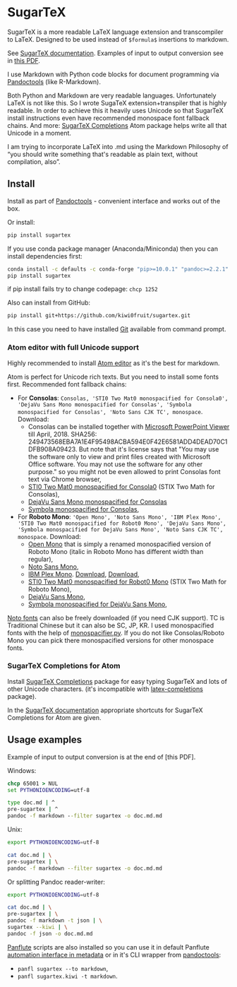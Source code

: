 # SugarTeX

SugarTeX is a more readable LaTeX language extension and transcompiler to LaTeX. Designed to be used instead of `$formula$` insertions to markdown. 

See [SugarTeX documentation](https://github.com/kiwi0fruit/sugartex/blob/master/sugartex.md). Examples of input to output conversion see in [this PDF](https://github.com/kiwi0fruit/sugartex/blob/master/examples/examples.pdf?raw=true).

I use Markdown with Python code blocks for document programming via [Pandoctools](https://github.com/kiwi0fruit/pandoctools) (like R-Markdown).

Both Python and Markdown are very readable languages. Unfortunately LaTeX is not like this. So I wrote SugaTeX extension+transpiler that is highly readable. In order to achieve this it heavily uses Unicode so that SugarTeX install instructions even have recommended monospace font fallback chains. And more: [SugarTeX Completions](#sugartex-completions-for-atom) Atom package helps write all that Unicode in a moment.

I am trying to incorporate LaTeX into .md using the Markdown Philosophy of “you should write something that's readable as plain text, without compilation, also”.


## Install

Install as part of [Pandoctools](https://github.com/kiwi0fruit/pandoctools) - convenient interface and works out of the box.

Or install:

```bash
pip install sugartex
```

If you use conda package manager (Anaconda/Miniconda) then you can install dependencies first:

```bash
conda install -c defaults -c conda-forge "pip>=10.0.1" "pandoc>=2.2.1" pyyaml future shutilwhich
pip install sugartex
```

if pip install fails try to change codepage: `chcp 1252`

Also can install from GitHub:

```bash
pip install git+https://github.com/kiwi0fruit/sugartex.git
```
In this case you need to have installed [Git](https://git-scm.com/downloads) available from command prompt.


### Atom editor with full Unicode support

Highly recommended to install [Atom editor](https://atom.io/) as it's the best for markdown.

Atom is perfect for Unicode rich texts. But you need to install some fonts first. Recommended font fallback chains:

* For **Consolas**: `Consolas, 'STI0 Two Mat0 monospacified for Consola0', 'DejaVu Sans Mono monospacified for Consolas', 'Symbola monospacified for Consolas', 'Noto Sans CJK TC', monospace`. Download:
    * Consolas can be installed together with [Microsoft PowerPoint Viewer](https://www.microsoft.com/en-us/download/details.aspx?id=13) till April, 2018. SHA256: 249473568EBA7A1E4F95498ACBA594E0F42E6581ADD4DEAD70C1DFB908A09423. But note that it's license says that "You may use the software only to view and print files created with Microsoft Office software. You may not use the software for any other purpose." so you might not be even allowed to print Consolas font text via Chrome browser,
    * [STI0 Two Mat0 monospacified for Consola0](https://github.com/kiwi0fruit/open-fonts/blob/master/Fonts/STI0TwoMat0_monospacified_for_Consola0.ttf?raw=true) (STIX Two Math for Consolas),
    * [DejaVu Sans Mono monospacified for Consolas](https://github.com/kiwi0fruit/open-fonts/blob/master/Fonts/DejaVuSansMono_monospacified_for_Consolas.ttf?raw=true)
    * [Symbola monospacified for Consolas](https://github.com/kiwi0fruit/monospacifier/blob/d8beda67289bab66244ab0bd64f69bd4933e992c/fonts/Symbola_monospacified_for_Consolas.ttf?raw=true),
* For **Roboto Mono**: `'Open Mono', 'Noto Sans Mono', 'IBM Plex Mono', 'STI0 Two Mat0 monospacified for Robot0 Mono', 'DejaVu Sans Mono', 'Symbola monospacified for DejaVu Sans Mono', 'Noto Sans CJK TC', monospace`. Download:
    * [Open Mono](https://github.com/kiwi0fruit/open-fonts/blob/master/Fonts/OpenMono.7z?raw=true) that is simply a renamed monospacified version of Roboto Mono (italic in Roboto Mono has different width than regular),
    * [Noto Sans Mono](https://github.com/kiwi0fruit/open-fonts/blob/master/Fonts/NotoSansMono-hinted.7z?raw=true),
    * [IBM Plex Mono](https://fonts.google.com/specimen/IBM+Plex+Mono). [Download](https://fonts.google.com/specimen/IBM+Plex+Mono), [Download](https://github.com/google/fonts/tree/master/ofl/ibmplexmono),
    * [STI0 Two Mat0 monospacified for Robot0 Mono](https://github.com/kiwi0fruit/open-fonts/blob/master/Fonts/STI0TwoMat0_monospacified_for_Robot0Mono.ttf?raw=true) (STIX Two Math for Roboto Mono),
    * [DejaVu Sans Mono](https://dejavu-fonts.github.io/Download.html),
    * [Symbola monospacified for DejaVu Sans Mono](https://github.com/cpitclaudel/monospacifier/blob/master/fonts/Symbola_monospacified_for_DejaVuSansMono.ttf?raw=true),

[Noto fonts](https://www.google.com/get/noto/) can also be freely downloaded (if you need CJK support). TC is Traditional Chinese but it can also be SC, JP, KR. I used monospacified fonts with the help of [monospacifier.py](https://github.com/cpitclaudel/monospacifier). If you do not like Consolas/Roboto Mono you can pick there monospacified versions for other monospace fonts.


### SugarTeX Completions for Atom

Install [SugarTeX Completions](https://atom.io/packages/sugartex-completions) package for easy typing SugarTeX and lots of other Unicode characters. (it's incompatible with [latex-completions](https://atom.io/packages/latex-completions) package).

In the [SugarTeX documentation](https://github.com/kiwi0fruit/sugartex/blob/master/sugartex.md) appropriate shortcuts for SugarTeX Completions for Atom are given.


## Usage examples

Example of input to output conversion is at the end of [this PDF].

Windows:

```bat
chcp 65001 > NUL
set PYTHONIOENCODING=utf-8

type doc.md | ^
pre-sugartex | ^
pandoc -f markdown --filter sugartex -o doc.md.md
```

Unix:

```sh
export PYTHONIOENCODING=utf-8

cat doc.md | \
pre-sugartex | \
pandoc -f markdown --filter sugartex -o doc.md.md
```

Or splitting Pandoc reader-writer:

```sh
export PYTHONIOENCODING=utf-8

cat doc.md | \
pre-sugartex | \
pandoc -f markdown -t json | \
sugartex --kiwi | \
pandoc -f json -o doc.md.md
```

[Panflute](https://github.com/sergiocorreia/panflute) scripts are also installed so you can use it in default Panflute [automation interface in metadata](http://scorreia.com/software/panflute/guide.html#running-filters-automatically) or in it's CLI wrapper from [pandoctools](https://github.com/kiwi0fruit/pandoctools):

* `panfl sugartex --to markdown`,
* `panfl sugartex.kiwi -t markdown`.
